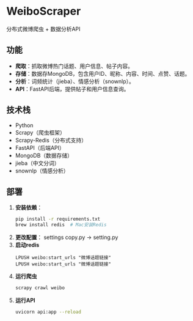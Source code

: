 # WeiboScraper
分布式微博爬虫 + 数据分析API

## 功能
- **爬取**：抓取微博热门话题、用户信息、帖子内容。
- **存储**：数据存MongoDB，包含用户ID、昵称、内容、时间、点赞、话题。
- **分析**：词频统计（jieba）、情感分析（snownlp）。
- **API**：FastAPI后端，提供帖子和用户信息查询。

## 技术栈
- Python
- Scrapy（爬虫框架）
- Scrapy-Redis（分布式支持）
- FastAPI（后端API）
- MongoDB（数据存储）
- jieba（中文分词）
- snownlp（情感分析）

## 部署
1. **安装依赖**：
   ```bash
   pip install -r requirements.txt
   brew install redis  # Mac安装Redis
2. **更改配置**：
   settings copy.py -> setting.py
3. **启动redis**
   ```redis-cli
   LPUSH weibo:start_urls "微博话题链接"
   LPUSH weibo:start_urls "微博话题链接"
4. **运行爬虫**
   ```bash
   scrapy crawl weibo
5. **运行API**
   ```bash
   uvicorn api:app --reload
   
   
